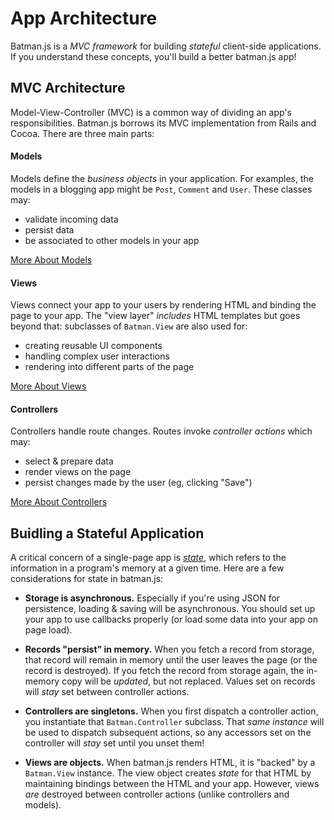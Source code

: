# App Architecture

Batman.js is a _MVC framework_ for building _stateful_ client-side applications. If you understand these concepts, you'll build a better batman.js app!

## MVC Architecture

Model-View-Controller (MVC) is a common way of dividing an app's responsibilities. Batman.js borrows its MVC implementation from Rails and Cocoa. There are three main parts:

#### Models

Models define the _business objects_ in your application. For examples, the models in a blogging app might be `Post`, `Comment` and `User`. These classes may:

- validate incoming data
- persist data 
- be associated to other models in your app

[More About Models](/docs/models.html)

#### Views

Views connect your app to your users by rendering HTML and binding the page to your app. The "view layer" _includes_ HTML templates but goes beyond that: subclasses of `Batman.View` are also used for:

- creating reusable UI components
- handling complex user interactions
- rendering into different parts of the page

[More About Views](/docs/views.html)

#### Controllers

Controllers handle route changes. Routes invoke _controller actions_ which may:

- select & prepare data 
- render views on the page 
- persist changes made by the user (eg, clicking "Save")

[More About Controllers](/docs/controllers.html)

## Buidling a Stateful Application

A critical concern of a single-page app is [_state_](http://en.wikipedia.org/wiki/State_%28computer_science%29#Program_state), which refers to the information in a program's memory at a given time. Here are a few considerations for state in batman.js:

- __Storage is asynchronous.__ Especially if you're using JSON for persistence, loading & saving will be asynchronous. You should set up your app to use callbacks properly (or load some data into your app on page load).

- __Records "persist" in memory.__ When you fetch a record from storage, that record will remain in memory until the user leaves the page (or the record is destroyed). If you fetch the record from storage again, the in-memory copy will be _updated_, but not replaced. Values set on records will _stay_ set between controller actions.

- __Controllers are singletons.__ When you first dispatch a controller action, you instantiate that `Batman.Controller` subclass. That _same instance_ will be used to dispatch subsequent actions, so any accessors set on the controller will _stay_ set until you unset them! 

- __Views are objects.__ When batman.js renders HTML, it is "backed" by a `Batman.View` instance. The view object creates _state_ for that HTML by maintaining bindings between the HTML and your app. However, views _are_ destroyed between controller actions (unlike controllers and models).

